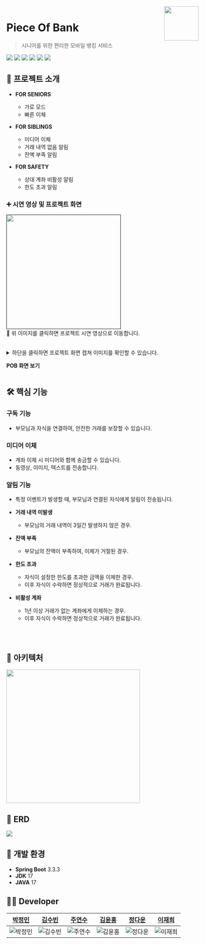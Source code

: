 <a href="https://lab.ssafy.com/s11-fintech-finance-sub1/S11P21A703/">
    <img src="https://github.com/user-attachments/assets/17efb099-2121-4ef5-beae-49ea84f7b278" align="right" height="90" />
</a>


# Piece Of Bank
> 시니어를 위한 편리한 모바일 뱅킹 서비스

  <img src="https://img.shields.io/badge/SpringBoot-6DB33F?style=flat&logo=Spring&logoColor=white"/>  <img src="https://img.shields.io/badge/MySQL-4479A1?style=flat&logo=mysql&logoColor=white"/>
  <img src="https://img.shields.io/badge/React_Native-61DAFB?style=flat&logo=react&logoColor=white"/> <img src="https://img.shields.io/badge/TypeScript-3178C6?style=flat&logo=typescript&logoColor=white"/>
<img src="https://img.shields.io/badge/Firebase-FFCA28?style=flat&logo=firebase&logoColor=white"/>
<img src="https://img.shields.io/badge/Docker-2496ED?style=flat&logo=docker&logoColor=white"/>




## 📢 프로젝트 소개
- **FOR SENIORS**
    - 가로 모드
    - 빠른 이체

- **FOR SIBLINGS**
    - 미디어 이체
    - 거래 내역 없음 알림
    - 잔액 부족 알림

- **FOR SAFETY**
    - 상대 계좌 비활성 알림
    - 한도 초과 알림

### ➕ 시연 영상 및 프로젝트 화면
<a href=""> <img src="" height="300"/> </a> <br>
🔺 위 이미지를 클릭하면 프로젝트 시연 영상으로 이동합니다.
<br><br>
<details> 
<summary> 하단을 클릭하면 프로젝트 화면 캡쳐 이미지를 확인할 수 있습니다.
    
 **POB 화면 보기**
</summary>

[가로 모드]
![가로모드](https://github.com/user-attachments/assets/c3bbab03-11fb-47c0-939b-ca2f9b032c42)

[미디어 이체]
![미디어 이체](https://github.com/user-attachments/assets/10748ea1-ce7e-47a5-9f45-c34b69f58735)
![미디어 이체 -1](https://github.com/user-attachments/assets/6cedfcab-7ac4-4f6e-82d5-7321041644d7)
![미디어 이체 -2](https://github.com/user-attachments/assets/b6c137c0-dd8d-4048-9d6c-1f44ad06579e)
![미디어 이체 -3](https://github.com/user-attachments/assets/08c15b05-9ff8-45b9-9967-73ea9eec1e4a)

[알림 기능]
![거래 내역 없음 알림](https://github.com/user-attachments/assets/8f1a0151-1703-4e40-9176-3e1db3853248)
![잔액 부족 알림](https://github.com/user-attachments/assets/5f40abab-bb09-41d1-b62f-da70ad4e0cbd)
![한도 초과 알림](https://github.com/user-attachments/assets/c97d4ad2-b3a4-49e6-8495-90bb821e74c0)
![계좌 비활성 알림](https://github.com/user-attachments/assets/942ee729-210b-41a5-a912-9f8480a2d83f)
![알림 이미지](https://github.com/user-attachments/assets/354a8426-85d2-4a36-a039-c778a4c7d1bd)

[계좌 거래 내역]
![계좌 거래 내역](https://github.com/user-attachments/assets/85710282-3bd9-492b-9e0b-de6b44cf5cd3)

</details>

## 🛠 핵심 기능
### 구독 기능
- 부모님과 자식을 연결하여, 안전한 거래를 보장할 수 있습니다.

### 미디어 이체
- 계좌 이체 시 미디어와 함께 송금할 수 있습니다.
- 동영상, 이미지, 텍스트를 전송합니다. 


### 알림 기능
- 특정 이벤트가 발생할 때, 부모님과 연결된 자식에게 알림이 전송됩니다.

- <b>거래 내역 미발생</b>
    - 부모님의 거래 내역이 3일간 발생하지 않은 경우.
- <b>잔액 부족</b>
    - 부모님의 잔액이 부족하여, 이체가 거절된 경우.
- <b>한도 초과</b>
    - 자식이 설정한 한도를 초과한 금액을 이체한 경우.
    - 이후 자식이 수락하면 정상적으로 거래가 완료됩니다.
- <b>비활성 계좌</b>
    - 1년 이상 거래가 없는 계좌에게 이체하는 경우.
    - 이후 자식이 수락하면 정상적으로 거래가 완료됩니다.

<br><br>

## 📝 아키텍처
<img src="https://github.com/user-attachments/assets/1a0997e1-31f6-4f2b-8f0f-96acee0d11e4" height="350"/>

## 🔑 ERD
<img src="https://github.com/user-attachments/assets/ad91118d-038f-4d4d-a574-46701a958e2c"/>

## 📌 개발 환경
- **Spring Boot**  3.3.3
- **JDK**   17
- **JAVA**  17

## 👩‍💻 Developer
|                                 <a href="https://github.com/inmyownway">박정민</a>                                |                                                      <a href="https://github.com/ksb3458">김수빈</a>                                                       |                                                      <a href="https://github.com/jooys130">주연수</a>                                                       | <a href="https://github.com/chelsea7023">김윤홍</a>                                |                                                      <a href="https://github.com/wjdek88">정다운</a>                                                       |                                                      <a href="https://github.com/hee010929">이재희</a>                                                       |
| :--------------------------------------------------------------------: | :---------------------------------------------------------------------------------------------------------------: | :---------------------------------------------------------------------------------------------------------------: | :---------------------------------------------------------------------------------------------------------------: | :---------------------------------------------------------------------------------------------------------------: | :---------------------------------------------------------------------------------------------------------------: |
| ![박정민](https://avatars.githubusercontent.com/u/90558247?v=4) | ![김수빈](https://avatars.githubusercontent.com/u/86918962?v=4) | ![주연수](https://avatars.githubusercontent.com/u/56713700?v=4) | ![김윤홍](https://avatars.githubusercontent.com/u/156149302?v=4) | ![정다운](https://secure.gravatar.com/avatar/61c7596c4a06076…21d8618b6ad2fb9d38ed1cd0a15676d?s=384&d=identicon) | ![이재희](https://secure.gravatar.com/avatar/60e4edc68a96ae2…99fb225e059503bc85a75f3b8914e37?s=384&d=identicon) |

